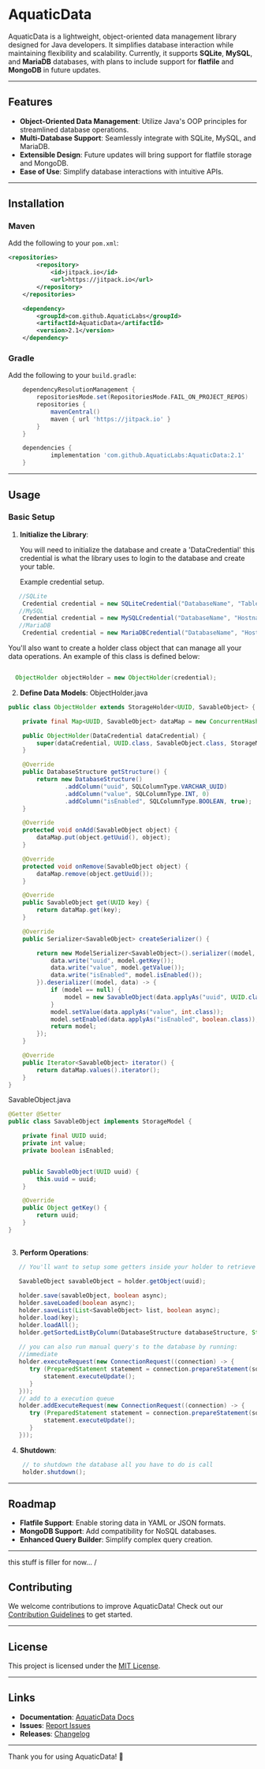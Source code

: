 # AquaticData

AquaticData is a lightweight, object-oriented data management library designed for Java developers. It simplifies database interaction while maintaining flexibility and scalability. Currently, it supports **SQLite**, **MySQL**, and **MariaDB** databases, with plans to include support for **flatfile** and **MongoDB** in future updates.

---

## Features
- **Object-Oriented Data Management**: Utilize Java's OOP principles for streamlined database operations.
- **Multi-Database Support**: Seamlessly integrate with SQLite, MySQL, and MariaDB.
- **Extensible Design**: Future updates will bring support for flatfile storage and MongoDB.
- **Ease of Use**: Simplify database interactions with intuitive APIs.

---

## Installation

### Maven
Add the following to your `pom.xml`:
```xml
<repositories>
		<repository>
		    <id>jitpack.io</id>
		    <url>https://jitpack.io</url>
		</repository>
	</repositories>

	<dependency>
	    <groupId>com.github.AquaticLabs</groupId>
	    <artifactId>AquaticData</artifactId>
	    <version>2.1</version>
	</dependency>
```

### Gradle
Add the following to your `build.gradle`:
```gradle
	dependencyResolutionManagement {
		repositoriesMode.set(RepositoriesMode.FAIL_ON_PROJECT_REPOS)
		repositories {
			mavenCentral()
			maven { url 'https://jitpack.io' }
		}
	}

	dependencies {
	        implementation 'com.github.AquaticLabs:AquaticData:2.1'
	}
```

---

## Usage

### Basic Setup
1. **Initialize the Library**:
   
    You will need to initialize the database and create a 'DataCredential' this credential is what the library uses to login to the 
    database and create your table.  

    Example credential setup.
```java
   //SQLite                                                                   // creates a file if one is not present.
    Credential credential = new SQLiteCredential("DatabaseName", "TableName", new File("FileLocation"))
   //MySQL
    Credential credential = new MySQLCredential("DatabaseName", "Hostname", port, "username", "password", "TableName")
   //MariaDB
    Credential credential = new MariaDBCredential("DatabaseName", "Hostname", port, "username", "password", "TableName")
```

You'll also want to create a holder class object that can manage all your data operations. An example of this class is defined below:

```java

  ObjectHolder objectHolder = new ObjectHolder(credential);

```

2. **Define Data Models**:
ObjectHolder.java
```java
public class ObjectHolder extends StorageHolder<UUID, SavableObject> {

    private final Map<UUID, SavableObject> dataMap = new ConcurrentHashMap<>();

    public ObjectHolder(DataCredential dataCredential) {
        super(dataCredential, UUID.class, SavableObject.class, StorageMode.LOAD_AND_STORE, Runnable::run, CompletableFuture::runAsync);
    }

    @Override
    public DatabaseStructure getStructure() {
        return new DatabaseStructure()
                .addColumn("uuid", SQLColumnType.VARCHAR_UUID)
                .addColumn("value", SQLColumnType.INT, 0)
                .addColumn("isEnabled", SQLColumnType.BOOLEAN, true);
    }

    @Override
    protected void onAdd(SavableObject object) {
        dataMap.put(object.getUuid(), object);
    }

    @Override
    protected void onRemove(SavableObject object) {
        dataMap.remove(object.getUuid());
    }

    @Override
    public SavableObject get(UUID key) {
        return dataMap.get(key);
    }

    @Override
    public Serializer<SavableObject> createSerializer() {

        return new ModelSerializer<SavableObject>().serializer((model, data) -> {
            data.write("uuid", model.getKey());
            data.write("value", model.getValue());
            data.write("isEnabled", model.isEnabled());
        }).deserializer((model, data) -> {
            if (model == null) {
                model = new SavableObject(data.applyAs("uuid", UUID.class));
            }
            model.setValue(data.applyAs("value", int.class));
            model.setEnabled(data.applyAs("isEnabled", boolean.class));
            return model;
        });
    }

    @Override
    public Iterator<SavableObject> iterator() {
        return dataMap.values().iterator();
    }
}

```

SavableObject.java
```java
@Getter @Setter
public class SavableObject implements StorageModel {

    private final UUID uuid;
    private int value;
    private boolean isEnabled;


    public SavableObject(UUID uuid) {
        this.uuid = uuid;
    }

    @Override
    public Object getKey() {
        return uuid;
    }
}
 
```


3. **Perform Operations**:
```java
   // You'll want to setup some getters inside your holder to retrieve data from either your dataMap or if you dont store the data, you'll want to fetch the data by running load(key)

   SavableObject savableObject = holder.getObject(uuid);
   
   holder.save(savableObject, boolean async);
   holder.saveLoaded(boolean async);
   holder.saveList(List<SavableObject> list, boolean async);
   holder.load(key);
   holder.loadAll();
   holder.getSortedListByColumn(DatabaseStructure databaseStructure, String sortByColumnName, SQLDatabase.SortOrder sortOrder, int limit, int offset, boolean async)
   
   // you can also run manual query's to the database by running:
   //immediate
   holder.executeRequest(new ConnectionRequest((connection) -> {
      try (PreparedStatement statement = connection.prepareStatement(sqlQuery)) {
          statement.executeUpdate();
      }
   }));
   // add to a execution queue
   holder.addExecuteRequest(new ConnectionRequest((connection) -> {
      try (PreparedStatement statement = connection.prepareStatement(sqlQuery)) {
          statement.executeUpdate();
      }
   }));
```
4. **Shutdown**:

```java
    // to shutdown the database all you have to do is call
    holder.shutdown();


```


---

## Roadmap
- **Flatfile Support**: Enable storing data in YAML or JSON formats.
- **MongoDB Support**: Add compatibility for NoSQL databases.
- **Enhanced Query Builder**: Simplify complex query creation.

---

this stuff is filler for now...
 \/

## Contributing
We welcome contributions to improve AquaticData! Check out our [Contribution Guidelines](https://github.com/AquaticLabs/AquaticData/blob/2.1-update/CONTRIBUTING.md) to get started.

---

## License
This project is licensed under the [MIT License](https://github.com/AquaticLabs/AquaticData/blob/2.1-update/LICENSE).

---

## Links
- **Documentation**: [AquaticData Docs](https://github.com/AquaticLabs/AquaticData/tree/2.1-update)
- **Issues**: [Report Issues](https://github.com/AquaticLabs/AquaticData/issues)
- **Releases**: [Changelog](https://github.com/AquaticLabs/AquaticData/releases)

---

Thank you for using AquaticData! 🚀

